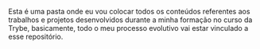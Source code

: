 Esta é uma pasta onde eu vou colocar todos os conteúdos referentes aos trabalhos e projetos desenvolvidos durante a minha formação no curso da Trybe, basicamente, todo o meu processo evolutivo vai estar vinculado a esse repositório.
